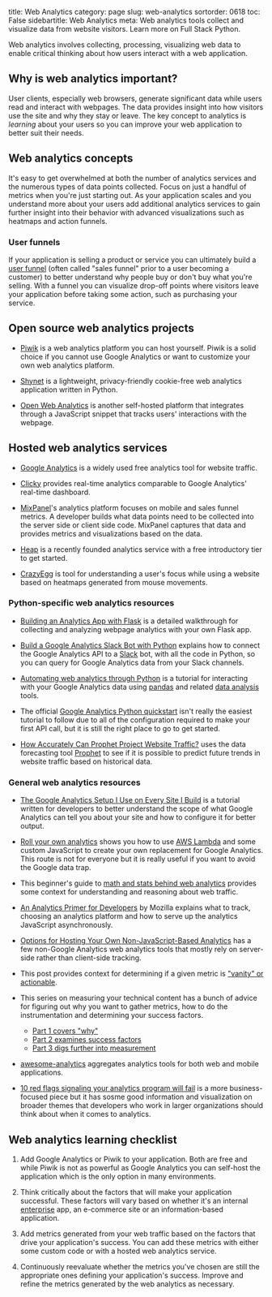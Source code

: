 title: Web Analytics
category: page
slug: web-analytics
sortorder: 0618
toc: False
sidebartitle: Web Analytics
meta: Web analytics tools collect and visualize data from website visitors. Learn more on Full Stack Python.


Web analytics involves collecting, processing, visualizing web data to enable
critical thinking about how users interact with a web application.


## Why is web analytics important?
User clients, especially web browsers, generate significant data while users
read and interact with webpages. The data provides insight into 
how visitors use the site and why they stay or leave. The key concept to
analytics is *learning* about your users so you can improve your web 
application to better suit their needs. 


## Web analytics concepts
It's easy to get overwhelmed at both the number of analytics services and
the numerous types of data points collected. Focus on just a handful of
metrics when you're just starting out. As your application scales and you 
understand more about your users add additional analytics services 
to gain further insight into their behavior with advanced visualizations such
as heatmaps and action funnels.


### User funnels
If your application is
selling a product or service you can ultimately build a 
[user funnel](http://moz.com/blog/building-your-marketing-funnel-with-google-analytics) (often called "sales funnel" prior to a user becoming a customer)
to better understand why people buy or don't buy what you're selling. With
a funnel you can visualize drop-off points where visitors leave your 
application before taking some action, such as purchasing your service.


## Open source web analytics projects
* [Piwik](http://piwik.org/) is a web analytics platform you can host yourself.
  Piwik is a solid choice if you cannot use Google Analytics or want to 
  customize your own web analytics platform.

* [Shynet](https://github.com/milesmcc/shynet) is a lightweight, privacy-friendly 
  cookie-free web analytics application written in Python.

* [Open Web Analytics](http://www.openwebanalytics.com/) is another 
  self-hosted platform that integrates through a JavaScript snippet that
  tracks users' interactions with the webpage.


## Hosted web analytics services
* [Google Analytics](http://www.google.com/analytics/) is a widely used
  free analytics tool for website traffic.

* [Clicky](https://clicky.com/) provides real-time analytics comparable to
  Google Analytics' real-time dashboard.

* [MixPanel](https://mixpanel.com/)'s analytics platform focuses on mobile
  and sales funnel metrics. A developer builds what data points need to be
  collected into the server side or client side code. MixPanel captures that
  data and provides metrics and visualizations based on the data.

* [Heap](https://heapanalytics.com/) is a recently founded analytics service
  with a free introductory tier to get started.

* [CrazyEgg](https://www.crazyegg.com/) is tool for understanding a
  user's focus while using a website based on heatmaps generated from mouse 
  movements. 


### Python-specific web analytics resources
* [Building an Analytics App with Flask](http://charlesleifer.com/blog/saturday-morning-hacks-building-an-analytics-app-with-flask/)
  is a detailed walkthrough for collecting and analyzing webpage
  analytics with your own Flask app.

* [Build a Google Analytics Slack Bot with Python](https://www.twilio.com/blog/2018/03/google-analytics-slack-bot-python.html)
  explains how to connect the Google Analytics API to a [Slack](/slack.html) 
  bot, with all the code in Python, so you can query for Google Analytics 
  data from your Slack channels.

* [Automating web analytics through Python](https://rrighart.github.io/GA/)
  is a tutorial for interacting with your Google Analytics data using 
  [pandas](/pandas.html) and related [data analysis](/data-analysis.html) 
  tools.

* The official 
  [Google Analytics Python quickstart](https://developers.google.com/analytics/devguides/reporting/core/v4/quickstart/service-py)
  isn't really the easiest tutorial to follow due to all of the configuration
  required to make your first API call, but it is still the right place to go
  to get started.

* [How Accurately Can Prophet Project Website Traffic?](https://pbpython.com/prophet-accuracy.html)
  uses the data forecasting tool 
  [Prophet](https://facebook.github.io/prophet/) to see if it is possible
  to predict future trends in website traffic based on historical data.


### General web analytics resources
* [The Google Analytics Setup I Use on Every Site I Build](https://philipwalton.com/articles/the-google-analytics-setup-i-use-on-every-site-i-build/)
  is a tutorial written for developers to better understand the scope
  of what Google Analytics can tell you about your site and how
  to configure it for better output.

* [Roll your own analytics](https://www.pcmaffey.com/roll-your-own-analytics/)
  shows you how to use [AWS Lambda](/aws-lambda.html) and some custom 
  JavaScript to create your own replacement for Google Analytics. This route
  is not for everyone but it is really useful if you want to avoid the Google
  data trap.

* This beginner's guide to 
  [math and stats behind web analytics](http://www.seotakeaways.com/beginners-guide-maths-stats-web-analytics/)
  provides some context for understanding and reasoning about web traffic. 

* [An Analytics Primer for Developers](https://hacks.mozilla.org/2015/03/an-analytics-primer-for-developers/)
  by Mozilla explains what to track, choosing an analytics platform and how
  to serve up the analytics JavaScript asynchronously.

* [Options for Hosting Your Own Non-JavaScript-Based Analytics](https://css-tricks.com/options-for-hosting-your-own-non-javascript-based-analytics/)
  has a few non-Google Analytics web analytics tools that mostly rely
  on server-side rather than client-side tracking.

* This post provides context for determining if a given metric is
  ["vanity" or actionable](http://fizzle.co/sparkline/vanity-vs-actionable-metrics).

* This series on measuring your technical content has a bunch of advice
  for figuring out why you want to gather metrics, how to do the
  instrumentation and determining your success factors.

    * [Part 1 covers "why"](https://docsbydesign.com/2017/08/24/measuring-your-technical-content-part-1/)
    * [Part 2 examines success factors](https://docsbydesign.com/2017/08/27/measuring-your-technical-content-part-2/)
    * [Part 3 digs further into measurement](https://docsbydesign.com/2017/08/29/measuring-your-technical-content-part-3/)

* [awesome-analytics](https://github.com/onurakpolat/awesome-analytics) 
  aggregates analytics tools for both web and mobile applications.

* [10 red flags signaling your analytics program will fail](https://www.mckinsey.com/business-functions/mckinsey-analytics/our-insights/ten-red-flags-signaling-your-analytics-program-will-fail)
  is a more business-focused piece but it has sosme good information and
  visualization on broader themes that developers who work in larger
  organizations should think about when it comes to analytics.


## Web analytics learning checklist
1. Add Google Analytics or Piwik to your application. Both are free and while 
   Piwik is not as powerful as Google Analytics you can self-host the 
   application which is the only option in many environments.

1. Think critically about the factors that will make your application 
   successful. These factors will vary based on whether it's an internal 
   [enterprise](/enterprise-python.html) app, an e-commerce site or an 
   information-based application.

1. Add metrics generated from your web traffic based on the factors that 
   drive your application's success. You can add these metrics with either 
   some custom code or with a hosted web analytics service.

1. Continuously reevaluate whether the metrics you've chosen are still the 
   appropriate ones defining your application's success. Improve and refine 
   the metrics generated by the web analytics as necessary.

